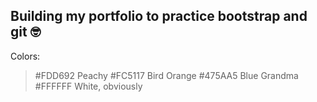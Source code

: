 ## Building my portfolio to practice bootstrap and git :nerd_face:

Colors:
> #FDD692 Peachy
> #FC5117 Bird Orange
> #475AA5 Blue Grandma
> #FFFFFF White, obviously